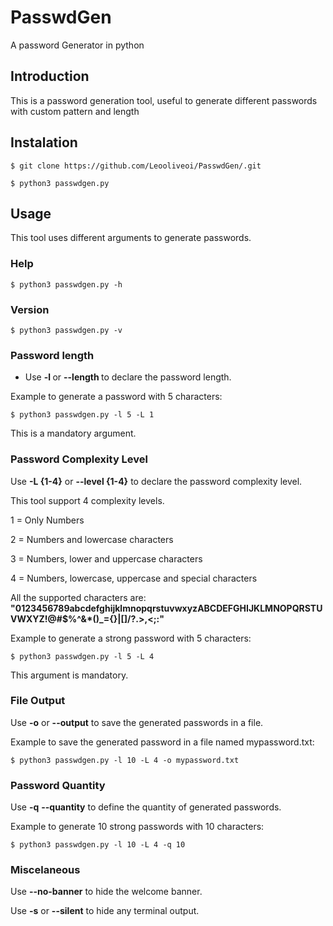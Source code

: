# PasswdGen
A password Generator in python


## Introduction
This is a password generation tool, useful to generate different passwords with custom pattern and length 


## Instalation

``` $ git clone https://github.com/Leooliveoi/PasswdGen/.git ```

``` $ python3 passwdgen.py ```

## Usage

This tool uses different arguments to generate passwords.


### Help

``` $ python3 passwdgen.py -h ```

### Version

``` $ python3 passwdgen.py -v ```


### Password length

+ Use **-l <int>** or **--length <int>** to declare the password length.

Example to generate a password with 5 characters:

``` $ python3 passwdgen.py -l 5 -L 1 ```

This is a mandatory argument.


### Password Complexity Level

Use **-L {1-4}** or **--level {1-4}** to declare the password complexity level.

This tool support 4 complexity levels.

1 = Only Numbers

2 = Numbers and lowercase characters

3 = Numbers, lower and uppercase characters

4 = Numbers, lowercase, uppercase and special characters

All the supported characters are: **"0123456789abcdefghijklmnopqrstuvwxyzABCDEFGHIJKLMNOPQRSTUVWXYZ!@#$%^&*()_={}|[]\/?.>,<;:"**

Example to generate a strong password with 5 characters:

``` $ python3 passwdgen.py -l 5 -L 4 ```

This argument is mandatory.


### File Output

Use **-o** or **--output** to save the generated passwords in a file.

Example to save the generated password in a file named mypassword.txt:

``` $ python3 passwdgen.py -l 10 -L 4 -o mypassword.txt ```


### Password Quantity

Use **-q** **--quantity** to define the quantity of generated passwords.

Example to generate 10 strong passwords with 10 characters:

``` $ python3 passwdgen.py -l 10 -L 4 -q 10 ```


### Miscelaneous

Use **--no-banner** to hide the welcome banner.

Use **-s** or **--silent** to hide any terminal output.

 


